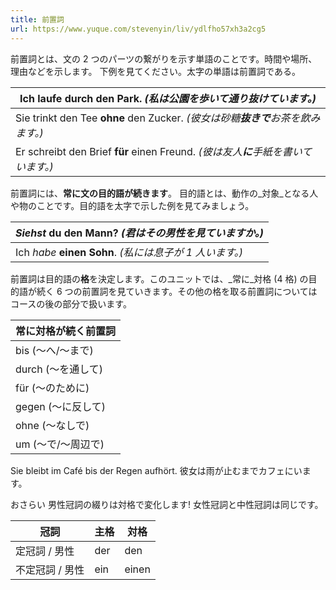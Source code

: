 ```yaml
---
title: 前置詞
url: https://www.yuque.com/stevenyin/liv/ydlfho57xh3a2cg5
---
```


前置詞とは、文の 2 つのパーツの繋がりを示す単語のことです。時間や場所、理由などを示します。
下例を見てください。太字の単語は前置詞である。

| Ich laufe **durch** den Park. *(私は公園を歩いて通り**抜けて**います。)* |
| --- |
| Sie trinkt den Tee **ohne** den Zucker. *(彼女は砂糖**抜きで**お茶を飲みます。)* |
| Er schreibt den Brief **für** einen Freund. *(彼は友人**に**手紙を書いています。)* |

前置詞には、**常に文の目的語が続きます**。
目的語とは、動作の\_対象\_となる人や物のことです。目的語を太字で示した例を見てみましょう。

| *Siehst* du **den Mann**? *(君はその男性を見ていますか。)* |
| --- |
| Ich *habe* **einen Sohn**. *(私には息子が 1 人います。)* |

前置詞は目的語の**格**を決定します。このユニットでは、\_常に\_対格 (4 格) の目的語が続く 6 つの前置詞を見ていきます。その他の格を取る前置詞についてはコースの後の部分で扱います。

| **常に対格が続く前置詞** |
| --- |
| bis (～へ/～まで) |
| durch (～を通して) |
| für (～のために) |
| gegen (～に反して) |
| ohne (～なしで) |
| um (～で/～周辺で) |

Sie bleibt im Café bis der Regen aufhört.
彼女は雨が止むまでカフェにいます。

おさらい
男性冠詞の綴りは対格で変化します! 女性冠詞と中性冠詞は同じです。

| 冠詞 | 主格 | 対格 |
| --- | --- | --- |
| 定冠詞 / 男性 | der | den |
| 不定冠詞 / 男性 | ein | einen |
